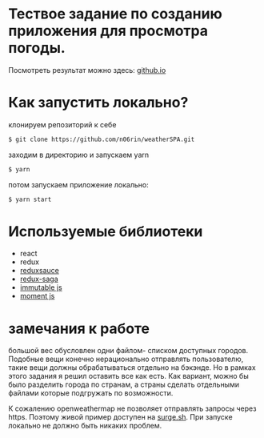 # Тествое задание по созданию приложения для просмотра погоды.

Посмотреть результат можно здесь: [github.io](https://n06rin.github.io/weatherSPA/dist/)

# Как запустить локально?
клонируем репозиторий к себе
```sh
$ git clone https://github.com/n06rin/weatherSPA.git
```
заходим в директорию  и запускаем yarn
```sh
$ yarn
```
потом запускаем приложение локально:
```sh
$ yarn start
```

# Используемые библиотеки

  - react
  - redux
  - [reduxsauce](https://github.com/skellock/reduxsauce)
  - [redux-saga](https://github.com/redux-saga/redux-saga)
  - [immutable js](https://facebook.github.io/immutable-js/)
  - [moment js](https://momentjs.com)

# замечания к работе

большой вес обусловлен одни файлом- списком доступных городов. Подобные вещи конечно нерационально отправлять пользователю, такие вещи должны обрабатываться отдельно на бэкэнде. Но в рамках этого задания я решил оставить все как есть. Как вариант, можно бы было разделить города по странам, а страны сделать отдельными файлами которые подгружать по возможности.

К сожалению openweathermap не позволяет отправлять запросы через https. Поэтому живой пример доступен на [surge.sh](surge.sh). При запуске локально не должно быть никаких проблем.
